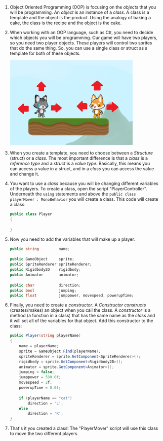 1. Object Oriented Programming (OOP) is focusing on the *objects* that you will be programming. An *object* is an instance of a *class*. A class is a template and the object is the product. Using the analogy of baking a cake, the class is the recipe and the object is the cake. 

2. When working with an OOP language, such as C#, you need to decide which objects you will be programming. Our game will have two players, so you need two player objects. These players will control two sprites that do the same thing. So, you can use a single class or struct as a template for both of these objects.

    ![](/assets/movement.png)

3. When you create a template, you need to choose between a *Structure* (struct) or a *class*. The most important difference is that a *class* is a *reference type* and a *struct* is a *value type*. Basically, this means you can access a value in a struct, and in a *class* you can access the value and change it. 

4. You want to use a *class* because you will be changing different variables  of the players. To create a class, open the script "PlayerController". Underneath the `using` statements and above the `public class playerMover : MonoBehavior` you will create a class. This code will create a class: 

    ```csharp
    public class Player
    {
        
    }
    ```
5. Now you need to add the variables that will make up a player. 
    
    ```csharp
    public string         name;
    
    public GameObject     sprite;
    public SpriteRenderer spriteRenderer;
    public Rigidbody2D    rigidbody;
    public Animator       animator;

    public char           direction;
    public bool           jumping;
    public float          jumppower, movespeed, powerupTime;
    ```
    
6. Finally, you need to create a *constructor*. A *Constructor* *constructs* (creates/makes) an object when you call the class. A *constructor* is a method (a function in a class) that has the same name as the *class* and it will set all of the variables for that object. Add this constructor to the class:

    ```csharp
    public Player(string playerName)
    {
        name = playerName;
        sprite = GameObject.Find(playerName);
        spriteRenderer = sprite.GetComponent<SpriteRenderer>();
        rigidbody = sprite.GetComponent<Rigidbody2D>();
        animator = sprite.GetComponent<Animator>();
        jumping = false;
        jumppower = 500.0f;
        movespeed = 2f;
        powerupTime = 0.0f;

        if (playerName == "cat")
            direction = 'L';
        else
            direction = 'R';
    }
    ```
7. That's it you created a class! The "PlayerMover" script will use this class to move the two different players. 